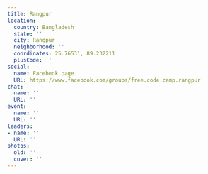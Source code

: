 ```yaml
---
title: Rangpur
location:
  country: Bangladesh
  state: ''
  city: Rangpur
  neighborhood: ''
  coordinates: 25.76531, 89.232211
  plusCode: ''
social:
  name: Facebook page
  URL: https://www.facebook.com/groups/free.code.camp.rangpur
chat:
  name: ''
  URL: ''
event:
  name: ''
  URL: ''
leaders:
- name: ''
  URL: ''
photos:
  old: ''
  cover: ''
---
```

